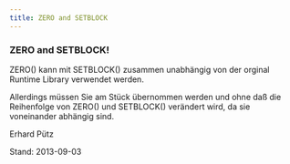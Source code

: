 ```yaml
---
title: ZERO and SETBLOCK
---
```

### ZERO and SETBLOCK!  
  
ZERO() kann mit SETBLOCK() zusammen unabhängig von der orginal Runtime Library verwendet werden.  
  
Allerdings müssen Sie am Stück übernommen werden und ohne daß die Reihenfolge von ZERO() und SETBLOCK() verändert wird, da sie voneinander abhängig sind.  
  
Erhard Pütz  
  
Stand: 2013-09-03  
